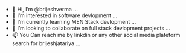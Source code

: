 - 👋 Hi, I’m @brijeshverma ...
- 👀 I’m interested in software devlopment ...
- 🌱 I’m currently learning MEN Stack devlopment ...
- 💞️ I’m looking to collaborate on full stack devlopment projects ...
- 📫 You Can reach me by linkdin or any other social media plateform search for brijeshjatariya ...


